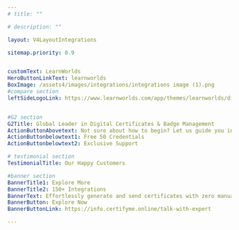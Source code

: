 ```yaml
---
# title: ""

# description: ""

layout: V4LayoutIntegrations

sitemap.priority: 0.9


customText: LearnWorlds
HeroButtonLinkText: learnworlds
BoxImage: /assets4/images/integrations/integrations image (1).png
#compare section
leftSideLogoLink: https://www.learnworlds.com/app/themes/learnworlds/dist/images/comparison/lw-logo.png


#G2 section
G2Title: Global Leader in Digital Certificates & Badge Management
ActionButtonAbovetext: Not sure about how to begin? Let us guide you in the right direction!
ActionButtonbelowtext1: Free 50 Credentials
ActionButtonbelowtext2: Exclusive Support

# testimonial section
TestimonialTitle: Our Happy Customers   

#banner section
BannerTitle1: Explore More
BannerTitle2: 150+ Integrations
BannerText: Effortlessly generate and send certificates with zero manual intervention using the most advanced digital credential management software of 2023.
BannerButton: Explore Now
BannerButtonLink: https://info.certifyme.online/talk-with-expert

---
```


